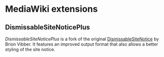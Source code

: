 # MediaWiki extensions

## DismissableSiteNoticePlus
*DismissableSiteNoticePlus* is a fork of the original [DismissableSiteNotice](http://mediawiki.org/wiki/Extension:DismissableSiteNotice) by Brion Vibber. It features an improved output format that also allows a better styling of the site notice.